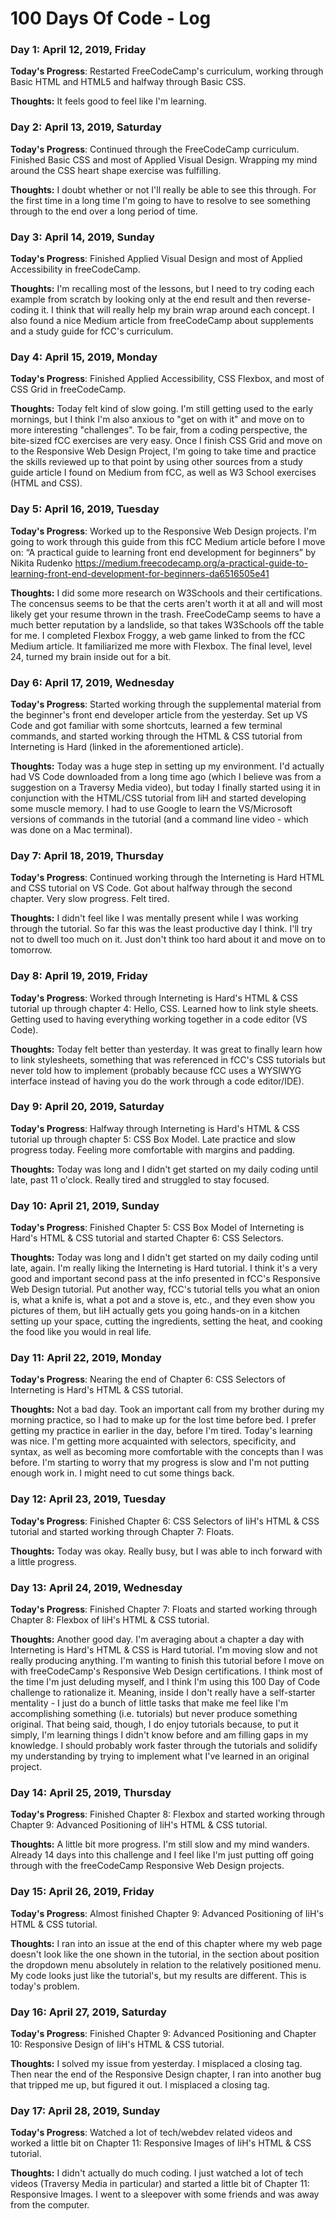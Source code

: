 # 100 Days Of Code - Log

### Day 1: April 12, 2019, Friday
<!-- ##### (delete me or comment me out) -->

**Today's Progress**: Restarted FreeCodeCamp's curriculum, working through Basic HTML and HTML5 and halfway through Basic CSS.

**Thoughts:** It feels good to feel like I'm learning.

### Day 2: April 13, 2019, Saturday

**Today's Progress**: Continued through the FreeCodeCamp curriculum. Finished Basic CSS and most of Applied Visual Design. Wrapping my mind around the CSS heart shape exercise was fulfilling.

**Thoughts:** I doubt whether or not I'll really be able to see this through. For the first time in a long time I'm going to have to resolve to see something through to the end over a long period of time.

### Day 3: April 14, 2019, Sunday

**Today's Progress**: Finished Applied Visual Design and most of Applied Accessibility in freeCodeCamp.

**Thoughts:** I'm recalling most of the lessons, but I need to try coding each example from scratch by looking only at the end result and then reverse-coding it. I think that will really help my brain wrap around each concept. I also found a nice Medium article from freeCodeCamp about supplements and a study guide for fCC's curriculum. 

### Day 4: April 15, 2019, Monday

**Today's Progress**: Finished Applied Accessibility, CSS Flexbox, and most of CSS Grid in freeCodeCamp.

**Thoughts:** Today felt kind of slow going. I'm still getting used to the early mornings, but I think I'm also anxious to "get on with it" and move on to more interesting "challenges". To be fair, from a coding perspective, the bite-sized fCC exercises are very easy. Once I finish CSS Grid and move on to the Responsive Web Design Project, I'm going to take time and practice the skills reviewed up to that point by using other sources from a study guide article I found on Medium from fCC, as well as W3 School exercises (HTML and CSS).

### Day 5: April 16, 2019, Tuesday

**Today's Progress**: Worked up to the Responsive Web Design projects. I'm going to work through this guide from this fCC Medium article before I move on: “A practical guide to learning front end development for beginners” by Nikita Rudenko https://medium.freecodecamp.org/a-practical-guide-to-learning-front-end-development-for-beginners-da6516505e41

**Thoughts:** I did some more research on W3Schools and their certifications. The concensus seems to be that the certs aren't worth it at all and will most likely get your resume thrown in the trash. FreeCodeCamp seems to have a much better reputation by a landslide, so that takes W3Schools off the table for me. I completed Flexbox Froggy, a web game linked to from the fCC Medium article. It familiarized me more with Flexbox. The final level, level 24, turned my brain inside out for a bit.

### Day 6: April 17, 2019, Wednesday

**Today's Progress**: Started working through the supplemental material from the beginner's front end developer article from the yesterday. Set up VS Code and got familiar with some shortcuts, learned a few terminal commands, and started working through the HTML & CSS tutorial from Interneting is Hard (linked in the aforementioned article).

**Thoughts:** Today was a huge step in setting up my environment. I'd actually had VS Code downloaded from a long time ago (which I believe was from a suggestion on a Traversy Media video), but today I finally started using it in conjunction with the HTML/CSS tutorial from IiH and started developing some muscle memory. I had to use Google to learn the VS/Microsoft versions of commands in the tutorial (and a command line video - which was done on a Mac terminal).

### Day 7: April 18, 2019, Thursday

**Today's Progress**: Continued working through the Interneting is Hard HTML and CSS tutorial on VS Code. Got about halfway through the second chapter. Very slow progress. Felt tired.

**Thoughts:** I didn't feel like I was mentally present while I was working through the tutorial. So far this was the least productive day I think. I'll try not to dwell too much on it. Just don't think too hard about it and move on to tomorrow.

### Day 8: April 19, 2019, Friday

**Today's Progress**: Worked through Interneting is Hard's HTML & CSS tutorial up through chapter 4: Hello, CSS. Learned how to link style sheets. Getting used to having everything working together in a code editor (VS Code).

**Thoughts:** Today felt better than yesterday. It was great to finally learn how to link stylesheets, something that was referenced in fCC's CSS tutorials but never told how to implement (probably because fCC uses a WYSIWYG interface instead of having you do the work through a code editor/IDE).

### Day 9: April 20, 2019, Saturday

**Today's Progress**: Halfway through Interneting is Hard's HTML & CSS tutorial up through chapter 5: CSS Box Model. Late practice and slow progress today. Feeling more comfortable with margins and padding.

**Thoughts:** Today was long and I didn't get started on my daily coding until late, past 11 o'clock. Really tired and struggled to stay focused.

### Day 10: April 21, 2019, Sunday

**Today's Progress**: Finished Chapter 5: CSS Box Model of Interneting is Hard's HTML & CSS tutorial and started Chapter 6: CSS Selectors.

**Thoughts:** Today was long and I didn't get started on my daily coding until late, again. I'm really liking the Interneting is Hard tutorial. I think it's a very good and important second pass at the info presented in fCC's Responsive Web Design tutorial. Put another way, fCC's tutorial tells you what an onion is, what a knife is, what a pot and a stove is, etc., and they even show you pictures of them, but IiH actually gets you going hands-on in a kitchen setting up your space, cutting the ingredients, setting the heat, and cooking the food like you would in real life.

### Day 11: April 22, 2019, Monday

**Today's Progress**: Nearing the end of Chapter 6: CSS Selectors of Interneting is Hard's HTML & CSS tutorial.

**Thoughts:** Not a bad day. Took an important call from my brother during my morning practice, so I had to make up for the lost time before bed. I prefer getting my practice in earlier in the day, before I'm tired. Today's learning was nice. I'm getting more acquainted with selectors, specificity, and syntax, as well as becoming more comfortable with the concepts than I was before. I'm starting to worry that my progress is slow and I'm not putting enough work in. I might need to cut some things back.

### Day 12: April 23, 2019, Tuesday

**Today's Progress**: Finished Chapter 6: CSS Selectors of IiH's HTML & CSS tutorial and started working through Chapter 7: Floats.

**Thoughts:** Today was okay. Really busy, but I was able to inch forward with a little progress.

### Day 13: April 24, 2019, Wednesday

**Today's Progress**: Finished Chapter 7: Floats and started working through Chapter 8: Flexbox of IiH's HTML & CSS tutorial.

**Thoughts:** Another good day. I'm averaging about a chapter a day with Interneting is Hard's HTML & CSS is Hard tutorial. I'm moving slow and not really producing anything. I'm wanting to finish this tutorial before I move on with freeCodeCamp's Responsive Web Design certifications. I think most of the time I'm just deluding myself, and I think I'm using this 100 Day of Code challenge to rationalize it. Meaning, inside I don't really have a self-starter mentality - I just do a bunch of little tasks that make me feel like I'm accomplishing something (i.e. tutorials) but never produce something original. That being said, though, I do enjoy tutorials because, to put it simply, I'm learning things I didn't know before and am filling gaps in my knowledge. I should probably work faster through the tutorials and solidify my understanding by trying to implement what I've learned in an original project.

### Day 14: April 25, 2019, Thursday

**Today's Progress**: Finished Chapter 8: Flexbox and started working through Chapter 9: Advanced Positioning of IiH's HTML & CSS tutorial.

**Thoughts:** A little bit more progress. I'm still slow and my mind wanders. Already 14 days into this challenge and I feel like I'm just putting off going through with the freeCodeCamp Responsive Web Design projects.

### Day 15: April 26, 2019, Friday

**Today's Progress**: Almost finished Chapter 9: Advanced Positioning of IiH's HTML & CSS tutorial.

**Thoughts:** I ran into an issue at the end of this chapter where my web page doesn't look like the one shown in the tutorial, in the section about position the dropdown menu absolutely in relation to the relatively positioned menu. My code looks just like the tutorial's, but my results are different. This is today's problem.

### Day 16: April 27, 2019, Saturday

**Today's Progress**: Finished Chapter 9: Advanced Positioning and Chapter 10: Responsive Design of IiH's HTML & CSS tutorial.

**Thoughts:** I solved my issue from yesterday. I misplaced a closing tag. Then near the end of the Responsive Design chapter, I ran into another bug that tripped me up, but figured it out. I misplaced a closing tag.

### Day 17: April 28, 2019, Sunday

**Today's Progress**: Watched a lot of tech/webdev related videos and worked a little bit on Chapter 11: Responsive Images of IiH's HTML & CSS tutorial.

**Thoughts:** I didn't actually do much coding. I just watched a lot of tech videos (Traversy Media in particular) and started a little bit of Chapter 11: Responsive Images. I went to a sleepover with some friends and was away from the computer.
<!-- **Link to work:** [Calculator App](http://www.example.com) -->

<!-- ### Day 1: June 27, Monday

**Today's Progress**: I've gone through many exercises on FreeCodeCamp.

**Thoughts** I've recently started coding, and it's a great feeling when I finally solve an algorithm challenge after a lot of attempts and hours spent.

**Link(s) to work**
1. [Find the Longest Word in a String](https://www.freecodecamp.com/challenges/find-the-longest-word-in-a-string)
2. [Title Case a Sentence](https://www.freecodecamp.com/challenges/title-case-a-sentence) -->
